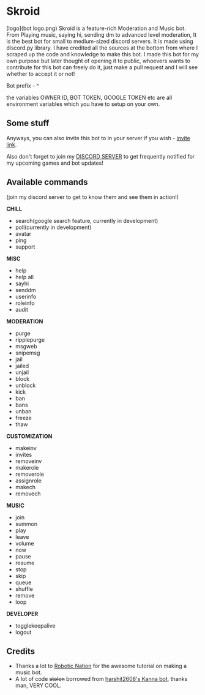 # Skroid
[logo](bot logo.png)
Skroid is a feature-rich Moderation and Music bot. From Playing music, saying hi, sending dm to advanced level moderation, It is the best bot for small to medium-sized discord servers. It is made using discord.py library. I have credited all the sources at the bottom from where I scraped up the code and knowledge to make this bot. I made this bot for my own purpose but later thought of opening it to public, whoevers wants to contribute for this bot can freely do it, just make a pull request and I will see whether to accept it or not!

Bot prefix - ^

the variables OWNER ID, BOT TOKEN, GOOGLE TOKEN etc are all environment variables which you have to setup on your own.

## Some stuff
Anyways, you can also invite this bot to in your server if you wish - [invite link](https://discord.com/api/oauth2/authorize?client_id=885529255084163202&permissions=8&scope=bot).

Also don't forget to join my [DISCORD SERVER](https://discord.gg/JRwwfQgjZH) to get frequently notified for my upcoming games and bot updates!

## Available commands 
(join my discord server to get to know them and see them in action!)

**CHILL**
- search(google search feature, currently in development)
- poll(currently in development)
- avatar
- ping
- support

**MISC**
- help
- help all
- sayhi
- senddm
- userinfo
- roleinfo
- audit

**MODERATION**
- purge
- ripplepurge
- msgweb
- snipemsg
- jail
- jailed
- unjail
- block
- unblock
- kick
- ban
- bans
- unban
- freeze
- thaw

**CUSTOMIZATION**
- makeinv
- invites
- removeinv
- makerole
- removerole
- assignrole
- makech
- removech

**MUSIC**
- join
- summon
- play
- leave
- volume
- now
- pause
- resume
- stop
- skip
- queue
- shuffle
- remove
- loop

**DEVELOPER**
- togglekeepalive
- logout

## Credits
- Thanks a lot to [Robotic Nation](https://www.youtube.com/channel/UCdNnHNkhaRYr-3nhQqY7_dw) for the awesome tutorial on making a music bot.
- A lot of code ~~stolen~~ borrowed from [harshit2608's Kanna bot](https://github.com/harshit2608/Kanna), thanks man, VERY COOL.
